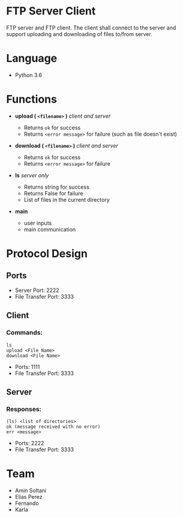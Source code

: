 # FTP Server Client
FTP server and FTP client. The client shall connect to the server and support uploading and downloading of files to/from server.
# Language
 * Python 3.6
# Functions
* __upload ( `<filename>` )__ _client and server_
    * Returns `ok` for success
    * Returns `<error message>` for failure (such as file doesn't exist)
    
* __download ( `<filename>` )__ _client and server_
    * Returns `ok` for success
    * Returns `<error message>` for failure
    
* __ls__ _server only_
    * Returns string for success
    * Returns False for failure
    * List of files in the current directory
    
* __main__
    * user inputs
    * main communication
        
    
# Protocol Design

## Ports

* Server Port: 2222
* File Transfer Port: 3333

## Client 

### Commands:
    ls
	upload <File Name>
	download <File Name>
	
* Ports: 1111
* File Transfer Port: 3333

## Server

### Responses:

	(ls) <list of directories>
    ok (message received with no error)
	err <message>
* Ports: 2222
* File Transfer Port: 3333

# Team
 * Amin Soltani
 * Elias Perez
 * Fernando
 * Karla

